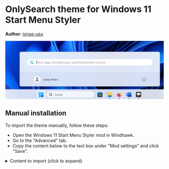 # OnlySearch theme for Windows 11 Start Menu Styler

**Author**: [jonas-usx](https://github.com/jonas-usx)
<!-- This theme removes the recommended app section aswell as the newly added ones, including the list. 
It basically leaves you with a clean look. -->

![Screenshot](screenshot.png)
<!--
## Theme selection

The theme is integrated into the mod, and can be simply selected from the mod's
settings:

* Open the Windows 11 Start Menu Styler mod in Windhawk.
* Go to the "Settings" tab.
* Select the theme and save the settings.
-->
## Manual installation

<!-- The theme styles can also be imported manually. To do that, follow these steps: -->
To import the theme manually, follow these steps:

* Open the Windows 11 Start Menu Styler mod in Windhawk.
* Go to the "Advanced" tab.
* Copy the content below to the text box under "Mod settings" and click "Save".

<details>
<summary>Content to import (click to expand)</summary>

```json
{
  "controlStyles[0].target": "StartDocked.StartSizingFrame",
  "controlStyles[0].styles[0]": "MaxHeight=160",
  "controlStyles[1].target": "StartDocked.StartSizingFrame",
  "controlStyles[1].styles[0]": "MinHeight=100",
  "controlStyles[2].target": "Windows.UI.Xaml.Controls.Grid#UndockedRoot",
  "controlStyles[2].styles[0]": "Visability=Collapsed",
}
```
</details>
